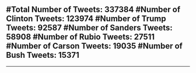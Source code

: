 #Total Number of Tweets: 337384 
#Number of Clinton Tweets: 123974
#Number of Trump Tweets: 92587
#Number of Sanders Tweets: 58908
#Number of Rubio Tweets: 27511
#Number of Carson Tweets: 19035
#Number of Bush Tweets: 15371
---
---
